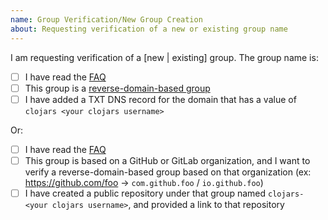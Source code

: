 ```yaml
---
name: Group Verification/New Group Creation
about: Requesting verification of a new or existing group name
---
```


<!--

Thanks for getting in touch to verify your group name! Please read
https://github.com/clojars/clojars-web/wiki/Verified-Group-Names to
understand how group verification works.

There is a checklist below that needs to be completed before we can
verify, but if you aren't able to complete those items or have
questions about the process, feel free to create the issue anyway and
we'll see if we can figure it out together.

-->

I am requesting verification of a [new | existing] group. The group name is: <group name here>

- [ ] I have read the [FAQ](https://github.com/clojars/clojars-web/wiki/Verified-Group-Names#faq)
- [ ] This group is a [reverse-domain-based group](https://github.com/clojars/clojars-web/wiki/Verified-Group-Names#faq)
- [ ] I have added a TXT DNS record for the domain that has a value of `clojars <your clojars username>`

Or:

- [ ] I have read the [FAQ](https://github.com/clojars/clojars-web/wiki/Verified-Group-Names#faq)
- [ ] This group is based on a GitHub or GitLab organization, and I want to verify a reverse-domain-based group based on that organization (ex: https://github.com/foo -> `com.github.foo` / `io.github.foo`)
- [ ] I have created a public repository under that group named `clojars-<your clojars username>`, and provided a link to that repository
